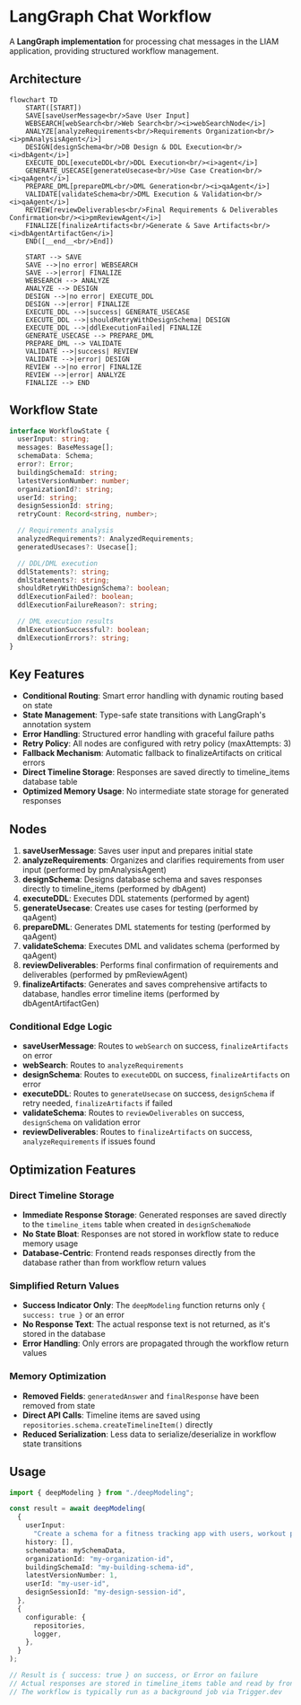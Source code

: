 # LangGraph Chat Workflow

A **LangGraph implementation** for processing chat messages in the LIAM application, providing structured workflow management.

## Architecture

```mermaid
flowchart TD
    START([START])
    SAVE[saveUserMessage<br/>Save User Input]
    WEBSEARCH[webSearch<br/>Web Search<br/><i>webSearchNode</i>]
    ANALYZE[analyzeRequirements<br/>Requirements Organization<br/><i>pmAnalysisAgent</i>]
    DESIGN[designSchema<br/>DB Design & DDL Execution<br/><i>dbAgent</i>]
    EXECUTE_DDL[executeDDL<br/>DDL Execution<br/><i>agent</i>]
    GENERATE_USECASE[generateUsecase<br/>Use Case Creation<br/><i>qaAgent</i>]
    PREPARE_DML[prepareDML<br/>DML Generation<br/><i>qaAgent</i>]
    VALIDATE[validateSchema<br/>DML Execution & Validation<br/><i>qaAgent</i>]
    REVIEW[reviewDeliverables<br/>Final Requirements & Deliverables Confirmation<br/><i>pmReviewAgent</i>]
    FINALIZE[finalizeArtifacts<br/>Generate & Save Artifacts<br/><i>dbAgentArtifactGen</i>]
    END([__end__<br/>End])

    START --> SAVE
    SAVE -->|no error| WEBSEARCH
    SAVE -->|error| FINALIZE
    WEBSEARCH --> ANALYZE
    ANALYZE --> DESIGN
    DESIGN -->|no error| EXECUTE_DDL
    DESIGN -->|error| FINALIZE
    EXECUTE_DDL -->|success| GENERATE_USECASE
    EXECUTE_DDL -->|shouldRetryWithDesignSchema| DESIGN
    EXECUTE_DDL -->|ddlExecutionFailed| FINALIZE
    GENERATE_USECASE --> PREPARE_DML
    PREPARE_DML --> VALIDATE
    VALIDATE -->|success| REVIEW
    VALIDATE -->|error| DESIGN
    REVIEW -->|no error| FINALIZE
    REVIEW -->|error| ANALYZE
    FINALIZE --> END

```

## Workflow State

```typescript
interface WorkflowState {
  userInput: string;
  messages: BaseMessage[];
  schemaData: Schema;
  error?: Error;
  buildingSchemaId: string;
  latestVersionNumber: number;
  organizationId?: string;
  userId: string;
  designSessionId: string;
  retryCount: Record<string, number>;

  // Requirements analysis
  analyzedRequirements?: AnalyzedRequirements;
  generatedUsecases?: Usecase[];

  // DDL/DML execution
  ddlStatements?: string;
  dmlStatements?: string;
  shouldRetryWithDesignSchema?: boolean;
  ddlExecutionFailed?: boolean;
  ddlExecutionFailureReason?: string;

  // DML execution results
  dmlExecutionSuccessful?: boolean;
  dmlExecutionErrors?: string;
}
```

## Key Features

- **Conditional Routing**: Smart error handling with dynamic routing based on state
- **State Management**: Type-safe state transitions with LangGraph's annotation system
- **Error Handling**: Structured error handling with graceful failure paths
- **Retry Policy**: All nodes are configured with retry policy (maxAttempts: 3)
- **Fallback Mechanism**: Automatic fallback to finalizeArtifacts on critical errors
- **Direct Timeline Storage**: Responses are saved directly to timeline_items database table
- **Optimized Memory Usage**: No intermediate state storage for generated responses

## Nodes

1. **saveUserMessage**: Saves user input and prepares initial state
2. **analyzeRequirements**: Organizes and clarifies requirements from user input (performed by pmAnalysisAgent)
3. **designSchema**: Designs database schema and saves responses directly to timeline_items (performed by dbAgent)
4. **executeDDL**: Executes DDL statements (performed by agent)
5. **generateUsecase**: Creates use cases for testing (performed by qaAgent)
6. **prepareDML**: Generates DML statements for testing (performed by qaAgent)
7. **validateSchema**: Executes DML and validates schema (performed by qaAgent)
8. **reviewDeliverables**: Performs final confirmation of requirements and deliverables (performed by pmReviewAgent)
9. **finalizeArtifacts**: Generates and saves comprehensive artifacts to database, handles error timeline items (performed by dbAgentArtifactGen)

### Conditional Edge Logic

- **saveUserMessage**: Routes to `webSearch` on success, `finalizeArtifacts` on error
- **webSearch**: Routes to `analyzeRequirements`
- **designSchema**: Routes to `executeDDL` on success, `finalizeArtifacts` on error
- **executeDDL**: Routes to `generateUsecase` on success, `designSchema` if retry needed, `finalizeArtifacts` if failed
- **validateSchema**: Routes to `reviewDeliverables` on success, `designSchema` on validation error
- **reviewDeliverables**: Routes to `finalizeArtifacts` on success, `analyzeRequirements` if issues found

## Optimization Features

### Direct Timeline Storage

- **Immediate Response Storage**: Generated responses are saved directly to the `timeline_items` table when created in `designSchemaNode`
- **No State Bloat**: Responses are not stored in workflow state to reduce memory usage
- **Database-Centric**: Frontend reads responses directly from the database rather than from workflow return values

### Simplified Return Values

- **Success Indicator Only**: The `deepModeling` function returns only `{ success: true }` or an error
- **No Response Text**: The actual response text is not returned, as it's stored in the database
- **Error Handling**: Only errors are propagated through the workflow return values

### Memory Optimization

- **Removed Fields**: `generatedAnswer` and `finalResponse` have been removed from state
- **Direct API Calls**: Timeline items are saved using `repositories.schema.createTimelineItem()` directly
- **Reduced Serialization**: Less data to serialize/deserialize in workflow state transitions

## Usage

```typescript
import { deepModeling } from "./deepModeling";

const result = await deepModeling(
  {
    userInput:
      "Create a schema for a fitness tracking app with users, workout plans, exercise logs, and progress charts.",
    history: [],
    schemaData: mySchemaData,
    organizationId: "my-organization-id",
    buildingSchemaId: "my-building-schema-id",
    latestVersionNumber: 1,
    userId: "my-user-id",
    designSessionId: "my-design-session-id",
  },
  {
    configurable: {
      repositories,
      logger,
    },
  }
);

// Result is { success: true } on success, or Error on failure
// Actual responses are stored in timeline_items table and read by frontend
// The workflow is typically run as a background job via Trigger.dev
```
